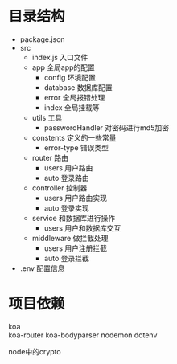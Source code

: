 
# 目录结构 
- package.json
- src
    - index.js 入口文件
    - app 全局app的配置
      - config  环境配置
      - database 数据库配置
      - error 全局报错处理
      - index 全局挂载等
    - utils 工具
      - passwordHandler 对密码进行md5加密
    - constents 定义的一些常量
      - error-type 错误类型
    - router 路由
      - users 用户路由
      - auto 登录路由
    - controller 控制器
      - users 用户路由实现
      - auto 登录实现
    - service 和数据库进行操作
      - users 用户和数据库交互
    - middleware 做拦截处理
      - users 用户注册拦截
      - auto 登录拦截
- .env 配置信息


<!-- 项目依赖 -->
# 项目依赖
koa  
koa-router
koa-bodyparser
nodemon 
dotenv 

node中的crypto